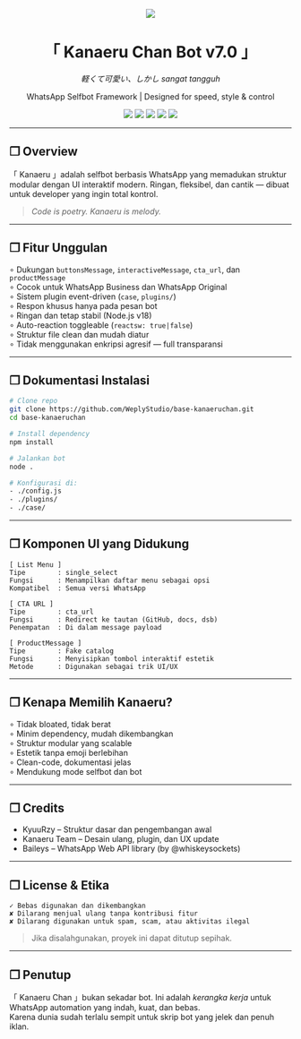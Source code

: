 <p align="center">
  <img src="https://github-production-user-asset-6210df.s3.amazonaws.com/146603597/467927524-e119b15a-9d93-42da-b3e9-854530d60e4c.jpg?X-Amz-Algorithm=AWS4-HMAC-SHA256&X-Amz-Credential=AKIAVCODYLSA53PQK4ZA%2F20250718%2Fus-east-1%2Fs3%2Faws4_request&X-Amz-Date=20250718T080742Z&X-Amz-Expires=300&X-Amz-Signature=7417c0e12d75b7430480639e942a9caf92555cdc06ff12dc46b19b5a6fdbe20d&X-Amz-SignedHeaders=host">
</p>

<h1 align="center">「 Kanaeru Chan Bot v7.0 」</h1>
<p align="center"><i>軽くて可愛い、しかし sangat tangguh</i></p>
<p align="center">WhatsApp Selfbot Framework | Designed for speed, style & control</p>

<p align="center">
  <img src="https://img.shields.io/github/stars/WeplyStudio/base-kanaeruchan?color=ffb3c6&style=flat-square" />
  <img src="https://img.shields.io/github/forks/WeplyStudio/base-kanaeruchan?color=e2caff&style=flat-square" />
  <img src="https://img.shields.io/github/issues/WeplyStudio/base-kanaeruchan?color=b9fbc0&style=flat-square" />
  <img src="https://img.shields.io/github/license/WeplyStudio/base-kanaeruchan?color=fde2ff&style=flat-square" />
  <img src="https://img.shields.io/badge/made%20with-node.js%20v18-8cc4ff?style=flat-square&logo=node.js&logoColor=white" />
</p>

---

## ❐ Overview

「 Kanaeru 」adalah selfbot berbasis WhatsApp yang memadukan struktur modular dengan UI interaktif modern. Ringan, fleksibel, dan cantik — dibuat untuk developer yang ingin total kontrol.

> _Code is poetry. Kanaeru is melody._

---

## ❐ Fitur Unggulan

∘ Dukungan `buttonsMessage`, `interactiveMessage`, `cta_url`, dan `productMessage`  
∘ Cocok untuk WhatsApp Business dan WhatsApp Original  
∘ Sistem plugin event-driven (`case`, `plugins/`)  
∘ Respon khusus hanya pada pesan bot  
∘ Ringan dan tetap stabil (Node.js v18)  
∘ Auto-reaction toggleable (`reactsw: true|false`)  
∘ Struktur file clean dan mudah diatur  
∘ Tidak menggunakan enkripsi agresif — full transparansi  

---

## ❐ Dokumentasi Instalasi

```bash
# Clone repo
git clone https://github.com/WeplyStudio/base-kanaeruchan.git
cd base-kanaeruchan

# Install dependency
npm install

# Jalankan bot
node .

# Konfigurasi di:
- ./config.js
- ./plugins/
- ./case/
```

---

## ❐ Komponen UI yang Didukung

```
[ List Menu ]
Tipe        : single_select
Fungsi      : Menampilkan daftar menu sebagai opsi
Kompatibel  : Semua versi WhatsApp

[ CTA URL ]
Tipe        : cta_url
Fungsi      : Redirect ke tautan (GitHub, docs, dsb)
Penempatan  : Di dalam message payload

[ ProductMessage ]
Tipe        : Fake catalog
Fungsi      : Menyisipkan tombol interaktif estetik
Metode      : Digunakan sebagai trik UI/UX
```

---

## ❐ Kenapa Memilih Kanaeru?

∘ Tidak bloated, tidak berat  
∘ Minim dependency, mudah dikembangkan  
∘ Struktur modular yang scalable  
∘ Estetik tanpa emoji berlebihan  
∘ Clean-code, dokumentasi jelas  
∘ Mendukung mode selfbot dan bot  

---

## ❐ Credits

- KyuuRzy – Struktur dasar dan pengembangan awal  
- Kanaeru Team – Desain ulang, plugin, dan UX update  
- Baileys – WhatsApp Web API library (by @whiskeysockets)  

---

## ❐ License & Etika

```
✓ Bebas digunakan dan dikembangkan
✘ Dilarang menjual ulang tanpa kontribusi fitur
✘ Dilarang digunakan untuk spam, scam, atau aktivitas ilegal
```

> Jika disalahgunakan, proyek ini dapat ditutup sepihak.

---

## ❐ Penutup

「 Kanaeru Chan 」bukan sekadar bot. Ini adalah *kerangka kerja* untuk WhatsApp automation yang indah, kuat, dan bebas.  
Karena dunia sudah terlalu sempit untuk skrip bot yang jelek dan penuh iklan.
